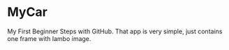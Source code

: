 # MyCar
My First Beginner Steps with GitHub. That app is very simple, just contains one frame with lambo image.

